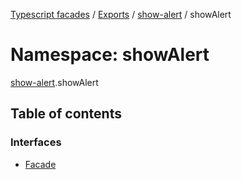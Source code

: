 [Typescript facades](../index.md) / [Exports](../modules.md) / [show-alert](show_alert.md) / showAlert

# Namespace: showAlert

[show-alert](show_alert.md).showAlert

## Table of contents

### Interfaces

- [Facade](../interfaces/show_alert.showAlert.Facade.md)
